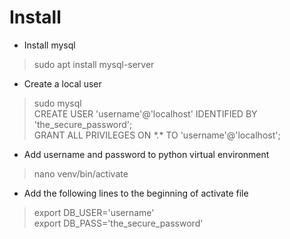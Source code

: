 # Install

- Install mysql
> sudo apt install mysql-server
- Create a local user
> sudo mysql \
> CREATE USER 'username'@'localhost' IDENTIFIED BY 'the_secure_password'; \
> GRANT ALL PRIVILEGES ON *\*.** TO 'username'@'localhost';
- Add username and password to python virtual environment
> nano venv/bin/activate
- Add the following lines to the beginning of activate file
> export DB_USER='username' \
> export DB_PASS='the_secure_password'

